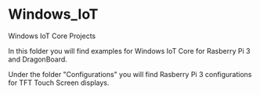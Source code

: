 # Windows_IoT
Windows IoT Core Projects

In this folder you will find examples for Windows IoT Core for Rasberry Pi 3 and DragonBoard.

Under the folder "Configurations" you will find Rasberry Pi 3 configurations for TFT Touch Screen displays. 
